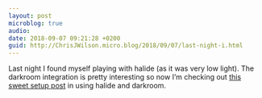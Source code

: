 ```yaml
---
layout: post
microblog: true
audio: 
date: 2018-09-07 09:21:28 +0200
guid: http://ChrisJWilson.micro.blog/2018/09/07/last-night-i.html
---
```

Last night I found myself playing with halide (as it was very low light). The darkroom integration is pretty interesting so now I’m checking out [this sweet setup post](https://thesweetsetup.com/shooting-editing-great-photos-halide-darkroom/) in using halide and darkroom. 
